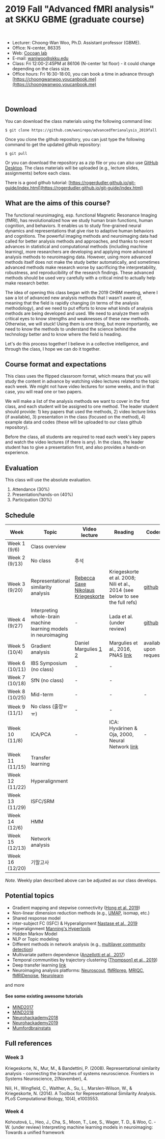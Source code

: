 # 2019 Fall "Advanced fMRI analysis" at SKKU GBME (graduate course)


<br>

- Lecturer: Choong-Wan Woo, Ph.D. Assistant professor (GBME).
- Office: N-center, 86335
- Web: [Cocoan lab](http://cocoanlab.github.io)
- E-mail: waniwoo@skku.edu
- Class: Fri 12:00-2:45PM at 86106 (N-center 1st floor) - it could change depending on the class size.
- Office hours: Fri 16:30-18:00, you can book a time in advance through [https://choongwanwoo.youcanbook.me](https://choongwanwoo.youcanbook.me)

<br>

## Download
You can download the class materials using the following command line:

	$ git clone https://github.com/wanirepo/advancedfmrianalysis_2019fall

Once you clone the github repository, you can just type the following command to get the updated github repository:

	$ git pull
	
Or you can download the repository as a zip file or you can also use [GitHub Desktop](https://desktop.github.com). The class materials will be uploaded (e.g., lecture slides, assignments) before each class. 

There is a good github tutorial: [https://rogerdudler.github.io/git-guide/index.html](https://rogerdudler.github.io/git-guide/index.html)

## What are the aims of this course?

The functional neuroimaging, esp. functional Magnetic Resonance Imaging (fMRI), has revolutionalized how we study human brain functions, human cognition, and behaviors. It enables us to study fine-grained neural dynamics and representations that give rise to adaptive human behaviors and cognitions. The powerful imaging methods and neuroimaging data had called for better analysis methods and approaches, and thanks to recent advances in statistical and computational methods (including machine learning), more researchers are developing and applying more advanced analysis methods to neuroimaging data. However, using more advanced methods itself does not make the study better automatically, and sometimes advanced methods make research worse by sacrificing the interpretability, robustness, and reproducibility of the research findings. These advanced methods should be used very carefully with a critical mind to actually help make research better. 

The idea of opening this class began with the 2019 OHBM meeting, where I saw a lot of advanced new analysis methods that I wasn't aware of, meaning that the field is rapidly changing (in terms of the analysis methodology), and we need to put efforts to know what kinds of analysis methods are being developed and used. We need to analyze them with critical eyes to know strengths and weaknesses of these new methods. Otherwise, we will stuck! Using them is one thing, but more importantly, we need to know the methods to understand the science behind the technology better and to know where the field is heading.  

Let's do this process together! I believe in a collective intelligence, and through the class, I hope we can do it together. 


## Course format and expectations

This class uses the flipped classroom format, which means that you will study the content in advance by watching video lectures related to the topic each week. We might not have video lectures for some weeks, and in that case, you will read one or two papers. 

We will make a list of the analysis methods we want to cover in the first class, and each student will be assigned to one method. The leader student should provide: 1) key papers that used the methods, 2) video lecture links (if available), 3) presentation in the class (focused on the method), 4) example data and codes (these will be uploaded to our class github repository). 

Before the class, all students are required to read each week's key papers and watch the video lectures (if there is any). In the class, the leader student has to give a presentation first, and also provides a hands-on experience.


## Evaluation

This class will use the absolute evaluation.

1. Attendance (30%)
2. Presentation/hands-on (40%)
5. Participation (30%)


## Schedule

Week  | Topic | Video lecture | Reading | Codes 
------| ----- | ----- | ----- | -------
Week 1 (9/6) | Class overview | 
Week 2 (9/13) | No class | 추석 | 
Week 3 (9/20) | Representational similarity analysis | [Rebecca Saxe](https://www.youtube.com/watch?v=bQhg8H6iS_s) <br> [Nikolaus Kriegeskorte](https://www.youtube.com/watch?v=_-D4S0x5AFc) | Kriegeskorte et al. 2008; Nili et al., 2014 (see below to see the full refs) | [github](https://github.com/cocoanlab/khbm2019_RSA_tutorial)
Week 4 (9/27) | Interpreting whole-brain machine learning models in neuroimaging | - | Lada et al. (under review) | [github](https://github.com/cocoanlab/interpret_ml_neuroimaging)
Week 5 (10/4) | Gradient analysis | Daniel Margulies [1](https://www.youtube.com/watch?v=w84tlXv3zY8) [2](https://www.youtube.com/watch?v=EWE8vd-wb-o) | Margulies et al., 2016, PNAS [link](https://www.pnas.org/content/113/44/12574) | available upon request
Week 6 (10/11) | IBS Symposium (no class) | - | -
Week 7 (10/18) | SfN (no class) | - | -
Week 8 (10/25) | Mid-term |  - | - | -
Week 9 (11/1) | No class (출장ㅠㅠ) | - | -
Week 10 (11/8) | ICA/PCA | - |  ICA: Hyvärinen & Oja, 2000, Neural Network [link](https://www.cs.helsinki.fi/u/ahyvarin/papers/NN00new.pdf) | -
Week 11 (11/15) | Transfer learning | |
Week 12 (11/22) | Hyperalignment | |
Week 13 (11/29) | ISFC/SRM | |
Week 14 (12/6) | HMM | |
Week 15 (12/13) | Network analysis | |
Week 16 (12/20) | 기말고사 |

_Note._ Weekly plan described above can be adjusted as our class develops.

## Potential topics

- Gradient mapping and stepwise connectivity ([Hong et al. 2019](https://www.nature.com/articles/s41467-019-08944-1))
- Non-linear dimension reduction methods (e.g., [UMAP](https://www.biorxiv.org/content/biorxiv/early/2018/09/06/409987.full.pdf), isomap, etc.)
- Shared response model
- inter-subject FC (ISFC) & Hyperalignment [Nastase et al., 2019](https://www.biorxiv.org/content/10.1101/741975v1)
- Hyperalignment [Manning's Hypertools](https://hypertools.readthedocs.io/en/latest/) 
- Hidden Markov Model
- NLP or Topic modeling 
- Different methods in network analysis (e.g., [multilayer community detection](https://www.pnas.org/content/112/37/11678))
- Multivariate pattern dependence ([Anzellotti et al., 2017](https://journals.plos.org/ploscompbiol/article?id=10.1371/journal.pcbi.1005799))
- Temporal communities by trajectory clustering ([Thompson1 et al., 2019](https://www.biorxiv.org/content/10.1101/617027v1.abstract))
- Deep transfer learning [link](https://arxiv.org/pdf/1907.01953.pdf)
- Neuroimaging analysis platforms: [Neuroscout](https://alpha.neuroscout.org/), [fMRIprep](https://fmriprep.readthedocs.io/en/stable/), [MRIQC](https://mriqc.readthedocs.io/en/stable/), [fMRIDenoise](https://github.com/nbraingroup/fmridenoise), [Neurolearn](http://neuro-learn.org/)

and more


#### See some existing awesome tutorials

- [MIND2017](https://mindsummerschool.org/2017/08/13/multiscale-network-dynamics.html)
- [MIND2018](https://mindsummerschool.org/2018/07/30/narratives-and-naturalistic-contexts.html)
- [Neurohackademy2018](https://www.youtube.com/playlist?list=PLO3l0PnUGHYEqA7rFQT2jM6jxsaC2XiHh)
- [Neurohackademy2019](https://www.youtube.com/results?search_query=NeuroHackademy+2019)
- [Mumfordbrainstats](https://www.youtube.com/channel/UCZ7gF0zm35FwrFpDND6DWeA)

## Full references

### Week 3

Kriegeskorte, N., Mur, M., & Bandettini, P. (2008). Representational similarity analysis - connecting the branches of systems neuroscience. Frontiers in Systems Neuroscience, 2(November), 4.

Nili, H., Wingfield, C., Walther, A., Su, L., Marslen-Wilson, W., & Kriegeskorte, N. (2014). A Toolbox for Representational Similarity Analysis. PLoS Computational Biology, 10(4), e1003553.

### Week 4

Kohoutová, L., Heo, J., Cha, S., Moon, T., Lee, S., Wager, T. D., & Woo, C. -W. (under review) Interpreting machine learning models in neuroimaging: Towards a unified framework

